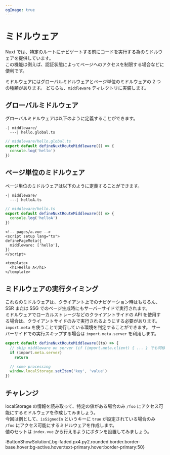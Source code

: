 ```yaml
---
ogImage: true
---
```


# ミドルウェア

Nuxt では、特定のルートにナビゲートする前にコードを実行する為のミドルウェアを提供しています。\
この機能は例えば、認証状態によってページへのアクセスを制限する場合などに便利です。

ミドルウェアにはグローバルミドルウェアとページ単位のミドルウェアの 2 つの種類があります。
どちらも、`middleware` ディレクトリに実装します。

## グローバルミドルウェア

グローバルミドルウェアは以下のように定義することができます。

```
-| middleware/
  ---| hello.global.ts
```

```ts
// middleware/hello.global.ts
export default defineNuxtRouteMiddleware(() => {
  console.log('hello')
})
```

## ページ単位のミドルウェア

ページ単位のミドルウェアは以下のように定義することができます。

```
-| middleware/
  ---| helloA.ts
```

```ts
// middleware/hello.ts
export default defineNuxtRouteMiddleware(() => {
  console.log('helloA')
})
```

```vue
<!-- pages/a.vue -->
<script setup lang="ts">
definePageMeta({
  middleware: ['hello'],
})
</script>

<template>
  <h1>Hello A</h1>
</template>
```

## ミドルウェアの実行タイミング

これらのミドルウェアは、クライアント上でのナビゲーション時はもちろん、SSR または SSG でのページ生成時にもサーバーサイドで実行されます。\
ミドルウェアでローカルストレージなどのクライアントサイドの API を使用する場合は、クライアントサイドのみで実行されるようにする必要があります。\
`import.meta` を使うことで実行している環境を判定することができます。
サーバーサイドでの実行スキップする場合は `import.meta.server` を利用します。

```ts
export default defineNuxtRouteMiddleware((to) => {
  // skip middleware on server (if (import.meta.client) { ... } でも同様)
  if (import.meta.server)
    return

  // some processing
  window.localStorage.setItem('key', 'value')
})
```

## チャレンジ

localStorage の情報を読み取って、特定の値がある場合のみ `/foo` にアクセス可能にするミドルウェアを作成してみましょう。\
今回は例として、`isSignedIn` というキーに `true` が設定されている場合のみ `/foo` にアクセス可能にするミドルウェアを作成します。\
値のセットは `index.vue` から行えるようにボタンを設置してみましょう。

:ButtonShowSolution{.bg-faded.px4.py2.rounded.border.border-base.hover:bg-active.hover:text-primary.hover:border-primary:50}
